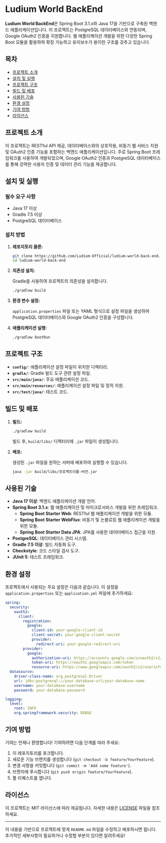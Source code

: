 # Ludium World BackEnd

**Ludium World BackEnd**은 Spring Boot 3.1.x와 Java 17을 기반으로 구축된 백엔드 애플리케이션입니다. 이 프로젝트는 PostgreSQL 데이터베이스와 연동되며, Google OAuth2 인증을 지원합니다. 웹 애플리케이션 개발을 위한 다양한 Spring Boot 모듈을 활용하여 확장 가능하고 유지보수가 용이한 구조를 갖추고 있습니다.

## 목차

- [프로젝트 소개](#프로젝트-소개)
- [설치 및 실행](#설치-및-실행)
- [프로젝트 구조](#프로젝트-구조)
- [빌드 및 배포](#빌드-및-배포)
- [사용된 기술](#사용된-기술)
- [환경 설정](#환경-설정)
- [기여 방법](#기여-방법)
- [라이선스](#라이선스)

## 프로젝트 소개

이 프로젝트는 RESTful API 제공, 데이터베이스와의 상호작용, 비동기 웹 서비스 지원 및 OAuth2 인증 기능을 포함하는 백엔드 애플리케이션입니다. 주로 Spring Boot 프레임워크를 사용하여 개발되었으며, Google OAuth2 인증과 PostgreSQL 데이터베이스를 통해 강력한 사용자 인증 및 데이터 관리 기능을 제공합니다.

## 설치 및 실행

### 필수 요구 사항

- Java 17 이상
- Gradle 7.5 이상
- PostgreSQL 데이터베이스

### 설치 방법

1. **레포지토리 클론:**

   ```bash
   git clone https://github.com/Ludium-Official/ludium-world-back-end.git
   cd ludium-world-back-end
   ```

2. **의존성 설치:**

   Gradle을 사용하여 프로젝트의 의존성을 설치합니다.

   ```bash
   ./gradlew build
   ```

3. **환경 변수 설정:**

   `application.properties` 파일 또는 YAML 형식으로 설정 파일을 생성하여 PostgreSQL 데이터베이스와 Google OAuth2 인증을 구성합니다.

4. **애플리케이션 실행:**

   ```bash
   ./gradlew bootRun
   ```

## 프로젝트 구조

- **`config/`**: 애플리케이션 설정 파일이 위치한 디렉터리.
- **`gradle/`**: Gradle 빌드 도구 관련 설정 파일.
- **`src/main/java/`**: 주요 애플리케이션 코드.
- **`src/main/resources/`**: 애플리케이션 설정 파일 및 정적 자원.
- **`src/test/java/`**: 테스트 코드.

## 빌드 및 배포

1. **빌드:**

   ```bash
   ./gradlew build
   ```

   빌드 후, `build/libs/` 디렉터리에 `.jar` 파일이 생성됩니다.

2. **배포:**

   생성된 `.jar` 파일을 원하는 서버에 배포하여 실행할 수 있습니다.

   ```bash
   java -jar build/libs/프로젝트이름-버전.jar
   ```

## 사용된 기술

- **Java 17 이상**: 백엔드 애플리케이션 개발 언어.
- **Spring Boot 3.1.x**: 웹 애플리케이션 및 마이크로서비스 개발을 위한 프레임워크.
  - **Spring Boot Starter Web**: RESTful 웹 애플리케이션 개발을 위한 모듈.
  - **Spring Boot Starter WebFlux**: 비동기 및 논블로킹 웹 애플리케이션 개발을 위한 모듈.
  - **Spring Boot Starter Data JPA**: JPA를 사용한 데이터베이스 접근을 지원.
- **PostgreSQL**: 데이터베이스 관리 시스템.
- **Gradle 7.5 이상**: 빌드 자동화 도구.
- **Checkstyle**: 코드 스타일 검사 도구.
- **JUnit 5**: 테스트 프레임워크.

## 환경 설정

프로젝트에서 사용되는 주요 설정은 다음과 같습니다. 이 설정을 `application.properties` 또는 `application.yml` 파일에 추가하세요:

```yaml
spring:
  security:
    oauth2:
      client:
        registration:
          google:
            client-id: your-google-client-id
            client-secret: your-google-client-secret
            provider:
              redirect-uri: your-google-redirect-uri
        provider:
          google:
            authorization-uri: https://accounts.google.com/o/oauth2/v2/auth
            token-uri: https://oauth2.googleapis.com/token
            resource-uri: https://www.googleapis.com/oauth2/v2/userinfo
  datasource:
    driver-class-name: org.postgresql.Driver
    url: jdbc:postgresql://your-database-url/your-database-name
    username: your-database-username
    password: your-database-password

logging:
  level:
    root: INFO
    org.springframework.security: DEBUG
```

## 기여 방법

기여는 언제나 환영합니다! 기여하려면 다음 단계를 따라 주세요:

1. 이 레포지토리를 포크합니다.
2. 새로운 기능 브랜치를 생성합니다 (`git checkout -b feature/YourFeature`).
3. 변경 사항을 커밋합니다 (`git commit -m 'Add some feature'`).
4. 브랜치에 푸시합니다 (`git push origin feature/YourFeature`).
5. 풀 리퀘스트를 엽니다.

## 라이선스

이 프로젝트는 MIT 라이선스에 따라 제공됩니다. 자세한 내용은 [LICENSE](LICENSE) 파일을 참조하세요.

---

이 내용을 기반으로 프로젝트에 맞게 `README.md` 파일을 수정하고 배포하시면 됩니다. 추가적인 세부사항이 필요하거나 수정할 부분이 있다면 알려주세요!
